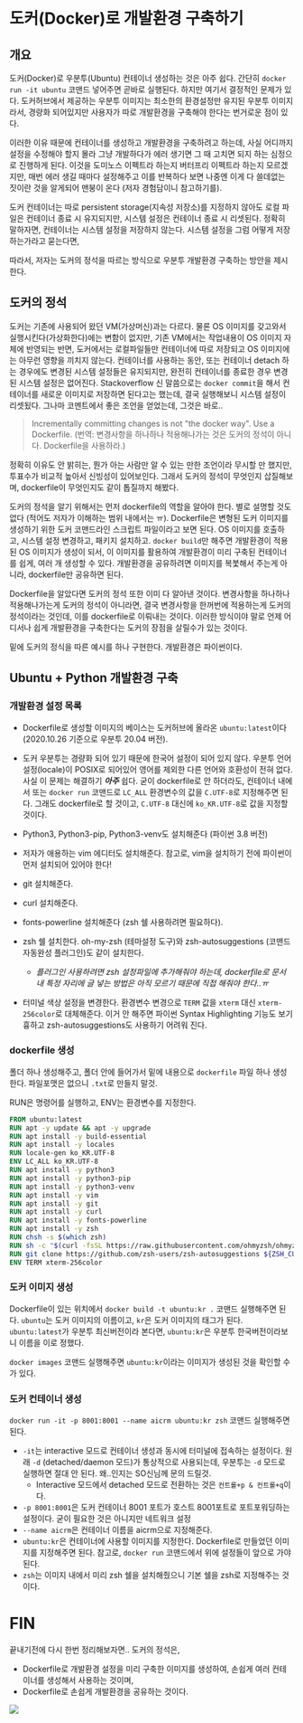 # 도커(Docker)로 개발환경 구축하기



## 개요

도커(Docker)로 우분투(Ubuntu) 컨테이너 생성하는 것은 아주 쉽다. 간단히 `docker run -it ubuntu` 코맨드 넣어주면 곧바로 실행된다. 하지만 여기서 결정적인 문제가 있다. 도커허브에서 제공하는 우분투 이미지는 최소한의 환경설정만 유지된 우분투 이미지라서, 경량화 되어있지만 사용자가 따로 개발환경을 구축해야 한다는 번거로운 점이 있다.

이러한 이유 때문에 컨테이너를 생성하고 개발환경을 구축하려고 하는데, 사실 어디까지 설정을 수정해야 할지 몰라 그냥 개발하다가 에러 생기면 그 때 고치면 되지 하는 심정으로 진행하게 된다. 이것을 도미노스 이펙트라 하는지 버터프리 이펙트라 하는지 모르겠지만, 매번 에러 생길 때마다 설정해주고 이를 반복하다 보면 나중엔 이게 다 쓸데없는 짓이란 것을 알게되어 맨붕이 온다 (저자 경험담이니 참고하기를).

도커 컨테이너는 따로 persistent storage(지속성 저장소)를 지정하지 않아도 로컬 파일은 컨테이너 종료 시 유지되지만, 시스템 설정은 컨테이너 종료 시 리셋된다. 정확히 말하자면, 컨테이너는 시스템 설정을 저장하지 않는다. 시스템 설정을 그럼 어떻게 저장하는가라고 묻는다면, 

따라서, 저자는 도커의 정석을 따르는 방식으로 우분투 개발환경 구축하는 방안을 제시한다.



## 도커의 정석

도커는 기존에 사용되어 왔던 VM(가상머신)과는 다르다.  물론 OS 이미지를 갖고와서 실행시킨다(가상화한다)에는 변함이 없지만, 기존 VM에서는 작업내용이 OS 이미지 자체에 반영되는 반면, 도커에서는 로컬파일들만 컨테이너에 따로 저장되고 OS 이미지에는 아무런 영향을 끼치지 않는다. 컨테이너를 사용하는 동안, 또는 컨테이너 detach 하는 경우에도 변경된 시스템 설정들은 유지되지만, 완전히 컨테이너를 종료한 경우 변경된 시스템 설정은 없어진다. Stackoverflow 신 말씀으로는 `docker commit`을 해서 컨테이너를 새로운 이미지로 저장하면 된다고는 했는데, 결국 실행해보니 시스템 설정이 리셋됬다. 그나마 코멘트에서 좋은 조언을 얻었는데, 그것은 바로..

> Incrementally committing changes is not "the docker way". Use a Dockerfile.
> (번역: 변경사항을 하나하나 적용해나가는 것은 도커의 정석이 아니다. Dockerfile을 사용하라.)

정확히 이유도 안 밝히는, 뭔가 아는 사람만 알 수 있는 만한 조언이라 무시할 만 했지만, 투표수가 비교적 높아서 신빙성이 있어보인다.  그래서 도커의 정석이 무엇인지 삽질해보며, dockerfile이 무엇인지도 같이 톱질까지 해봤다.

도커의 정석을 알기 위해서는 먼저 dockerfile의 역할을 알아야 한다. 별로 설명할 것도 없다 (적어도 저자가 이해하는 범위 내에서는 ㅠ). Dockerfile은 변형된 도커 이미지를 생성하기 위한 도커 코맨드라인 스크립트 파일이라고 보면 된다. OS 이미지를 호출하고, 시스템 설정 변경하고, 패키지 설치하고. `docker build`만 해주면 개발환경이 적용된 OS 이미지가 생성이 되서, 이 이미지를 활용하여 개발환경이 미리 구축된 컨테이너를 쉽게, 여러 개 생성할 수 있다. 개발환경을 공유하려면 이미지를 복붗해서 주는게 아니라, dockerfile만 공유하면 된다.

Dockerfile을 알았다면 도커의 정석 또한 이미 다 알아낸 것이다. 변경사항을 하나하나 적용해나가는게 도커의 정석이 아니라면, 결국 변경사항을 한꺼번에 적용하는게 도커의 정석이라는 것인데, 이를 dockerfile로 이뤄내는 것이다. 이러한 방식이야 말로 언제 어디서나 쉽게 개발환경을 구축한다는 도커의 장점을 살릴수가 있는 것이다.

밑에 도커의 정식을 따른 예시를 하나 구현한다. 개발환경은 파이썬이다.



## Ubuntu + Python 개발환경 구축



### 개발환경 설정 목록

- Dockerfile로 생성할 이미지의 베이스는 도커허브에 올라온 `ubuntu:latest`이다 (2020.10.26 기준으로 우분투 20.04 버전).

- 도커 우분투는 경량화 되어 있기 때문에 한국어 설정이 되어 있지 않다. 우분투 언어 설정(locale)이 POSIX로 되어있어 영어를 제외한 다른 언어와 호환성이 전혀 없다. 사실 이 문제는 해결하기 ***아주*** 쉽다. 굳이 dockerfile로 안 하더라도, 컨테이너 내에서 또는 `docker run` 코맨드로 `LC_ALL` 환경변수의 값을 `C.UTF-8`로 지정해주면 된다. 그래도 dockerfile로 할 것이고, `C.UTF-8` 대신에 `ko_KR.UTF-8`로 값을 지정할 것이다.

- Python3, Python3-pip, Python3-venv도 설치해준다 (파이썬 3.8 버전)
- 저자가 애용하는 vim 에디터도 설치해준다. 참고로, vim을 설치하기 전에 파이썬이 먼저 설치되어 있어야 한다!
- git 설치해준다.
- curl 설치해준다.
- fonts-powerline 설치해준다 (zsh 쉘 사용하려면 필요하다).
- zsh 쉘 설치한다. oh-my-zsh (테마설정 도구)와 zsh-autosuggestions (코맨드 자동완성 플러그인)도 같이 설치한다.
  - *플러그인 사용하려면 zsh 설정파일에 추가해줘야 하는데, dockerfile로 문서 내 특정 자리에 글 넣는 방법은 아직 모르기 때문에 직접 해줘야 한다..ㅠ*
- 터미널 색상 설정을 변경한다. 환경변수 변경으로 `TERM` 값을 `xterm` 대신 `xterm-256color`로 대체해준다. 이거 안 해주면 파이썬 Syntax Highlighting 기능도 보기 흉하고 zsh-autosuggestions도 사용하기 어려워 진다.



### dockerfile 생성

폴더 하나 생성해주고, 폴더 안에 들어가서 밑에 내용으로 `dockerfile` 파일 하나 생성한다. 파일포맷은 없으니 `.txt`로 만들지 말것.

RUN은 명령어를 실행하고, ENV는 환경변수를 지정한다.

```dockerfile
FROM ubuntu:latest
RUN apt -y update && apt -y upgrade
RUN apt install -y build-essential
RUN apt install -y locales
RUN locale-gen ko_KR.UTF-8
ENV LC_ALL ko_KR.UTF-8
RUN apt install -y python3
RUN apt install -y python3-pip
RUN apt install -y python3-venv
RUN apt install -y vim
RUN apt install -y git
RUN apt install -y curl
RUN apt install -y fonts-powerline
RUN apt install -y zsh
RUN chsh -s $(which zsh)
RUN sh -c "$(curl -fsSL https://raw.githubusercontent.com/ohmyzsh/ohmyzsh/master/tools/install.sh)"
RUN git clone https://github.com/zsh-users/zsh-autosuggestions ${ZSH_CUSTOM:-~/.oh-my-zsh/custom}/plugins/zsh-autosuggestions
ENV TERM xterm-256color
```



### 도커 이미지 생성

Dockerfile이 있는 위치에서 `docker build -t ubuntu:kr .` 코맨드 실행해주면 된다. `ubuntu`는 도커 이미지의 이름이고, `kr`은 도커 이미지의 태그가 된다. `ubuntu:latest`가 우분투 최신버전이라 본다면,  `ubuntu:kr`은 우분투 한국버전이라보니 이름을 이로 정했다.

`docker images` 코맨드 실행해주면 `ubuntu:kr`이라는 이미지가 생성된 것을 확인할 수가 있다.



### 도커 컨테이너 생성

`docker run -it -p 8001:8001 --name aicrm ubuntu:kr zsh` 코맨드 실행해주면 된다.

- `-it`는 interactive 모드로 컨테이너 생성과 동시에 터미널에 접속하는 설정이다. 원래 `-d` (detached/daemon 모드)가 통상적으로 사용되는데, 우분투는 `-d` 모드로 실행하면 절대 안 된다. 왜..인지는 SO신님께 문의 드릴것.
  - Interactive 모드에서 detached 모드로 전환하는 것은 `컨트롤+p & 컨트롤+q`이다.
- `-p 8001:8001`은 도커 컨테이너 8001 포트가 호스트 8001포트로 포트포워딩하는 설정이다. 굳이 필요한 것은 아니지만 네트워크 설정
- `--name aicrm`은 컨테이너 이름을 aicrm으로 지정해준다.
- `ubuntu:kr`은 컨테이너에 사용할 이미지를 지정한다. Dockerfile로 만들었던 이미지를 지정해주면 된다. 참고로, `docker run` 코맨드에서 위에 설정들이 앞으로 가야된다.
- `zsh`는 이미지 내에서 미리 zsh 쉘을 설치해줬으니 기본 쉘을 zsh로 지정해주는 것이다.



# FIN

끝내기전에 다시 한번 정리해보자면.. 도커의 정석은,

- Dockerfile로 개발환경 설정을 미리 구축한 이미지를 생성하여, 손쉽게 여러 컨테이너를 생성해서 사용하는 것이며,
- Dockerfile로 손쉽게 개발환경을 공유하는 것이다.



































![](https://media.giphy.com/media/U1rlk8zdcAwbm/giphy.gif)
